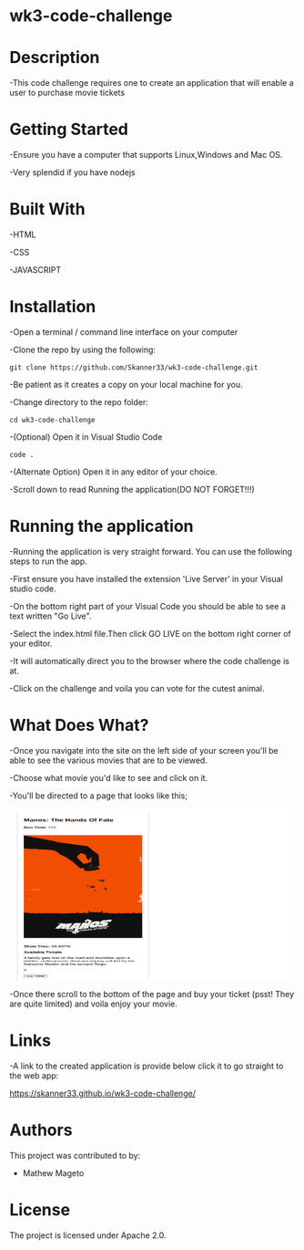 # wk3-code-challenge

# Description
-This code challenge requires one to create an application that will enable a user to purchase movie tickets

# Getting Started
-Ensure you have a computer that supports Linux,Windows and Mac OS.

-Very splendid if you have nodejs

# Built With
-HTML

-CSS

-JAVASCRIPT

# Installation
-Open a terminal / command line interface on your computer

-Clone the repo by using the following:

    git clone https://github.com/Skanner33/wk3-code-challenge.git
-Be patient as it creates a copy on your local machine for you.

-Change directory to the repo folder:

    cd wk3-code-challenge
-(Optional) Open it in Visual Studio Code

    code .
-(Alternate Option) Open it in any editor of your choice.

-Scroll down to read Running the application(DO NOT FORGET!!!)

# Running the application
-Running the application is very straight forward. You can use the following steps to run the app.

-First ensure you have installed the extension 'Live Server' in your Visual studio code.

-On the bottom right part of your Visual Code you should be able to see a text written "Go Live".

-Select the index.html file.Then click GO LIVE on the bottom right corner of your editor.

-It will automatically direct you to the browser where the code challenge is at.

-Click on the challenge and voila you can vote for the cutest animal.

# What Does What?
-Once you navigate into the site on the left side of your screen you'll be able to see the various movies that are to be viewed.

-Choose what movie you'd like to see and click on it.

-You'll be directed to a page that looks like this;

<img src="example.png" width="600" height="300">

-Once there scroll to the bottom of the page and buy your ticket (psst! They are quite limited) and voila enjoy your movie.

# Links
-A link to the created application is provide below click it to go straight to the web app:

  https://skanner33.github.io/wk3-code-challenge/

# Authors
This project was contributed to by:

- Mathew Mageto

# License
The project is licensed under Apache 2.0.